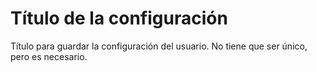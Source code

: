 # Título de la configuración

Título para guardar la configuración del usuario. No tiene que ser único, pero es necesario.
